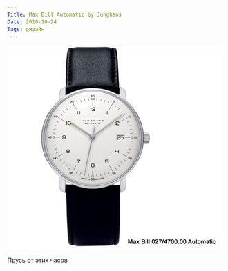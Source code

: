 ```yaml
---
Title: Max Bill Automatic by Junghans
Date: 2010-10-24
Tags: дизайн
---
```


![Image](images/max_bill_automatic.jpg)

Прусь от [этих часов](http://www.junghans.de/html/pages/en_maxbill_armbanduhren_automatic.htm)